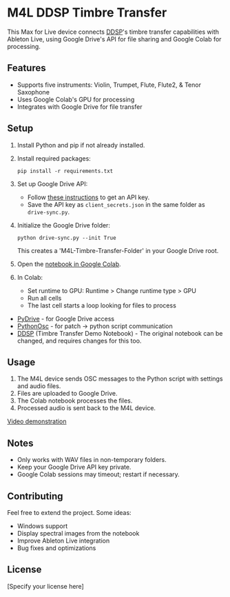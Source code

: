 # M4L DDSP Timbre Transfer

This Max for Live device connects [DDSP](https://github.com/magenta/ddsp)'s timbre transfer capabilities with Ableton Live, using Google Drive's API for file sharing and Google Colab for processing.


## Features

- Supports five instruments: Violin, Trumpet, Flute, Flute2, & Tenor Saxophone
- Uses Google Colab's GPU for processing
- Integrates with Google Drive for file transfer

## Setup

1. Install Python and pip if not already installed.

2. Install required packages:
   ```
   pip install -r requirements.txt
   ```

3. Set up Google Drive API:
   - Follow [these instructions](https://pythonhosted.org/PyDrive/quickstart.html#authentication) to get an API key.
   - Save the API key as `client_secrets.json` in the same folder as `drive-sync.py`.

4. Initialize the Google Drive folder:
   ```
   python drive-sync.py --init True
   ```
   This creates a 'M4L-Timbre-Transfer-Folder' in your Google Drive root.

5. Open the [notebook in Google Colab](https://colab.research.google.com/github.com/ostinsolo/DDSP-M4L/blob/main/m4l_timbre_transfer.ipynb).

6. In Colab:
   - Set runtime to GPU: Runtime > Change runtime type > GPU
   - Run all cells
   - The last cell starts a loop looking for files to process

* [PyDrive](https://pythonhosted.org/PyDrive/) - for Google Drive access
* [PythonOsc](https://github.com/attwad/python-osc) - for patch -> python script communication
* [DDSP](https://github.com/magenta/ddsp) (Timbre Transfer Demo Notebook) - The original notebook can be changed, and requires changes for this too.

## Usage

1. The M4L device sends OSC messages to the Python script with settings and audio files.
2. Files are uploaded to Google Drive.
3. The Colab notebook processes the files.
4. Processed audio is sent back to the M4L device.

[Video demonstration](https://player.vimeo.com/video/429263185)


## Notes

- Only works with WAV files in non-temporary folders.
- Keep your Google Drive API key private.
- Google Colab sessions may timeout; restart if necessary.

## Contributing

Feel free to extend the project. Some ideas:
- Windows support
- Display spectral images from the notebook
- Improve Ableton Live integration
- Bug fixes and optimizations

## License

[Specify your license here]
